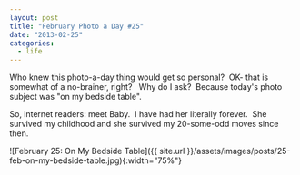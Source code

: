 ```yaml
---
layout: post
title: "February Photo a Day #25"
date: "2013-02-25"
categories:
  - life
---
```


Who knew this photo-a-day thing would get so personal?  OK- that is somewhat of a no-brainer, right?   Why do I ask?  Because today's photo subject was "on my bedside table".

So, internet readers: meet Baby.  I have had her literally forever.  She survived my childhood and she survived my 20-some-odd moves since then.

![February 25: On My Bedside Table]({{ site.url }}/assets/images/posts/25-feb-on-my-bedside-table.jpg){:width="75%"}
